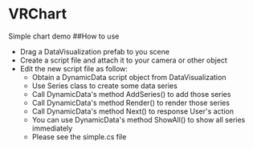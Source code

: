 # VRChart
Simple chart demo
##How to use
* Drag a DataVisualization prefab to you scene
* Create a script file and attach it to your camera or other object
* Edit the new script file as follow:
  * Obtain a DynamicData script object from DataVisualization
  * Use Series class to create some data series
  * Call DynamicData's method AddSeries() to add those series
  * Call DynamicData's method Render() to render those series
  * Call DynamicData's method Next() to response User's action
  * You can use DynamicData's method ShowAll() to show all series immediately
  * Please see the simple.cs file



